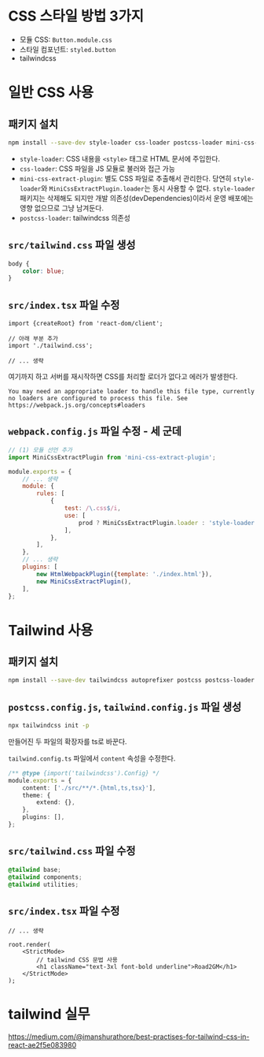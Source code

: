 # CSS 스타일 방법 3가지

- 모듈 CSS: `Button.module.css`
- 스타일 컴포넌트: `styled.button`
- tailwindcss

# 일반 CSS 사용

## 패키지 설치

```bash  
npm install --save-dev style-loader css-loader postcss-loader mini-css-extract-plugin
```

- `style-loader`: CSS 내용을 `<style>` 태그로 HTML 문서에 주입한다.
- `css-loader`: CSS 파일을 JS 모듈로 불러와 접근 가능
- `mini-css-extract-plugin`: 별도 CSS 파일로 추출해서 관리한다. 당연히 `style-loader`와 `MiniCssExtractPlugin.loader`는 동시 사용할 수 없다.
  `style-loader` 패키지는 삭제해도 되지만 개발 의존성(devDependencies)이라서 운영 배포에는 영향 없으므로 그냥 남겨둔다.
- `postcss-loader`: tailwindcss 의존성

## `src/tailwind.css` 파일 생성

```css  
body {
    color: blue;
}
```

## `src/index.tsx` 파일 수정

```tsx  
import {createRoot} from 'react-dom/client';

// 아래 부분 추가  
import './tailwind.css';

// ... 생략  
```

여기까지 하고 서버를 재시작하면 CSS를 처리할 로더가 없다고 에러가 발생한다.

```
You may need an appropriate loader to handle this file type, currently no loaders are configured to process this file. See https://webpack.js.org/concepts#loaders
```

## `webpack.config.js` 파일 수정 - 세 군데

```js  
// (1) 모듈 선언 추가
import MiniCssExtractPlugin from 'mini-css-extract-plugin';

module.exports = {
    // ... 생략
    module: {
        rules: [
            {
                test: /\.css$/i,
                use: [
                    prod ? MiniCssExtractPlugin.loader : 'style-loader', 'css-loader', 'postcss-loader',
                ],
            },
        ],
    },
    // ... 생략
    plugins: [
        new HtmlWebpackPlugin({template: './index.html'}),
        new MiniCssExtractPlugin(),
    ],
};
```  

# Tailwind 사용

## 패키지 설치

```bash  
npm install --save-dev tailwindcss autoprefixer postcss postcss-loader
```  

## `postcss.config.js`, `tailwind.config.js` 파일 생성

```bash  
npx tailwindcss init -p
```  

만들어진 두 파일의 확장자를 ts로 바꾼다.

`tailwind.config.ts` 파일에서 `content` 속성을 수정한다.

```ts  
/** @type {import('tailwindcss').Config} */
module.exports = {
    content: ['./src/**/*.{html,ts,tsx}'],
    theme: {
        extend: {},
    },
    plugins: [],
};
```

## `src/tailwind.css` 파일 수정

```css
@tailwind base;
@tailwind components;
@tailwind utilities;
```

## `src/index.tsx` 파일 수정

```tsx
// ... 생략

root.render(
    <StrictMode>
        // tailwind CSS 문법 사용
        <h1 className="text-3xl font-bold underline">Road2GM</h1>
    </StrictMode>
);
```

# tailwind 실무

https://medium.com/@imanshurathore/best-practises-for-tailwind-css-in-react-ae2f5e083980

